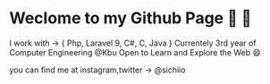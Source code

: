 # Weclome to my Github Page :wave: :star2:


I work with -> { Php, Laravel 9, C#, C, Java }
Currentely 3rd year of Computer Engineering @Kbu 
Open to Learn and Explore the Web :smile:

you can find me at instagram,twitter -> @sichiio

